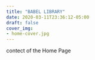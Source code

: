 ```yaml
---
title: "BABEL LIBRARY"
date: 2020-03-11T23:36:12-05:00
draft: false
cover_img:
- home-cover.jpg
---
```


contect of the Home Page
